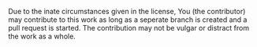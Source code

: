 Due to the inate circumstances given in the license, You (the contributor) may contribute to this work as long as a seperate branch
is created and a pull request is started. The contribution may not be vulgar or distract from the work as a whole.
